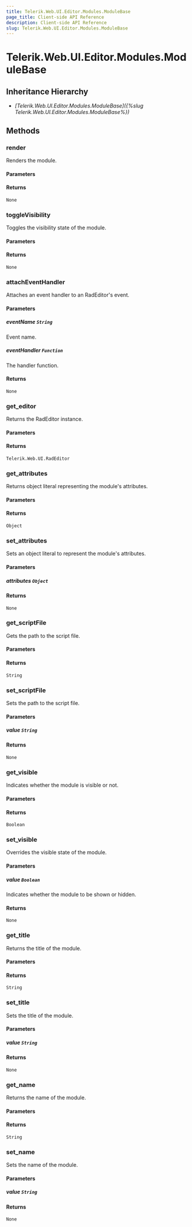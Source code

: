 ```yaml
---
title: Telerik.Web.UI.Editor.Modules.ModuleBase
page_title: Client-side API Reference
description: Client-side API Reference
slug: Telerik.Web.UI.Editor.Modules.ModuleBase
---
```


# Telerik.Web.UI.Editor.Modules.ModuleBase

## Inheritance Hierarchy

* *[Telerik.Web.UI.Editor.Modules.ModuleBase]({%slug Telerik.Web.UI.Editor.Modules.ModuleBase%})*

## Methods

### render

Renders the module.

#### Parameters

#### Returns

`None`

### toggleVisibility

Toggles the visibility state of the module.

#### Parameters

#### Returns

`None`

### attachEventHandler

Attaches an event handler to an RadEditor's event.

#### Parameters

##### eventName `String`

Event name.

##### eventHandler `Function`

The handler function.

#### Returns

`None`

### get_editor

Returns the RadEditor instance.

#### Parameters

#### Returns

`Telerik.Web.UI.RadEditor`

### get_attributes

Returns object literal representing the module's attributes.

#### Parameters

#### Returns

`Object`

### set_attributes

Sets an object literal to represent the module's attributes.

#### Parameters

##### attributes `Object` 

#### Returns

`None`

### get_scriptFile

Gets the path to the script file.

#### Parameters

#### Returns

`String`

### set_scriptFile

Sets the path to the script file.

#### Parameters

##### value `String`

#### Returns

`None`

### get_visible

Indicates whether the module is visible or not.  

#### Parameters

#### Returns

`Boolean`

### set_visible

Overrides the visible state of the module. 

#### Parameters

##### value `Boolean`

Indicates whether the module to be shown or hidden.

#### Returns

`None`

### get_title

Returns the title of the module.

#### Parameters

#### Returns

`String`

### set_title

Sets the title of the module.

#### Parameters

##### value `String`

#### Returns

`None`

### get_name

Returns the name of the module.

#### Parameters

#### Returns

`String`

### set_name

Sets the name of the module.

#### Parameters

##### value `String`

#### Returns

`None`



